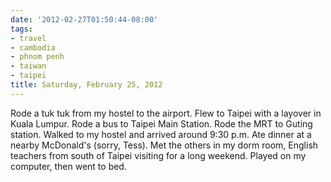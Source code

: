 ```yaml
---
date: '2012-02-27T01:50:44-08:00'
tags:
- travel
- cambodia
- phnom penh
- taiwan
- taipei
title: Saturday, February 25, 2012
---
```


Rode a tuk tuk from my hostel to the airport. Flew to Taipei with a layover in Kuala Lumpur. Rode a bus to Taipei Main Station. Rode the MRT to Guting station. Walked to my hostel and arrived around 9:30 p.m. Ate dinner at a nearby McDonald's (sorry, Tess). Met the others in my dorm room, English teachers from south of Taipei visiting for a long weekend. Played on my computer, then went to bed.
